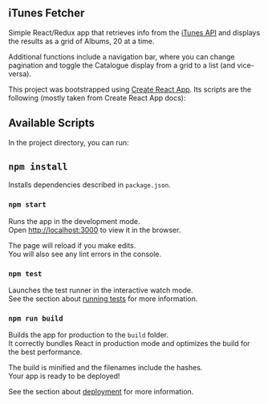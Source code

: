 ## iTunes Fetcher

Simple React/Redux app that retrieves info from the [iTunes API](https://affiliate.itunes.apple.com/resources/documentation/itunes-store-web-service-search-api/) and displays the results as a grid of Albums, 20 at a time.

Additional functions include a navigation bar, where you can change pagination and toggle the Catalogue display from a grid to a list (and vice-versa).

This project was bootstrapped using [Create React App](https://github.com/facebook/create-react-app). Its scripts are the following (mostly taken from Create React App docs):

## Available Scripts

In the project directory, you can run:

## `npm install`

Installs dependencies described in `package.json`.

### `npm start`

Runs the app in the development mode.<br>
Open [http://localhost:3000](http://localhost:3000) to view it in the browser.

The page will reload if you make edits.<br>
You will also see any lint errors in the console.

### `npm test`

Launches the test runner in the interactive watch mode.<br>
See the section about [running tests](https://facebook.github.io/create-react-app/docs/running-tests) for more information.

### `npm run build`

Builds the app for production to the `build` folder.<br>
It correctly bundles React in production mode and optimizes the build for the best performance.

The build is minified and the filenames include the hashes.<br>
Your app is ready to be deployed!

See the section about [deployment](https://facebook.github.io/create-react-app/docs/deployment) for more information.